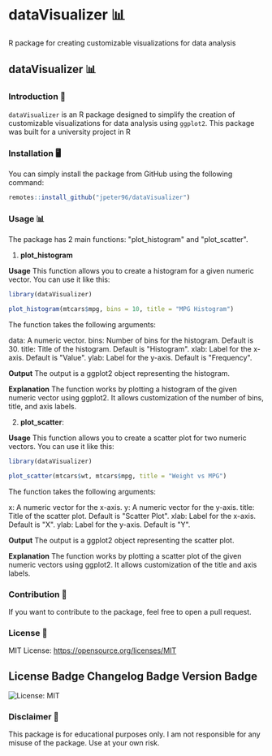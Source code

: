 # dataVisualizer 📊
R package for creating customizable visualizations for data analysis



## dataVisualizer 📊
### Introduction 📝
`dataVisualizer` is an R package designed to simplify the creation of customizable visualizations for data analysis using `ggplot2`. This package was built for a university project in R
### Installation 🖥️
You can simply install the package from GitHub using the following command:

```R
remotes::install_github("jpeter96/dataVisualizer")
```

### Usage 📊
The package has 2 main functions: "plot_histogram" and "plot_scatter".

1. **plot_histogram**

**Usage**
This function allows you to create a histogram for a given numeric vector. You can use it like this:
```R
library(dataVisualizer)

plot_histogram(mtcars$mpg, bins = 10, title = "MPG Histogram")
```
The function takes the following arguments:

data: A numeric vector.
bins: Number of bins for the histogram. Default is 30.
title: Title of the histogram. Default is "Histogram".
xlab: Label for the x-axis. Default is "Value".
ylab: Label for the y-axis. Default is "Frequency".

**Output**
The output is a ggplot2 object representing the histogram.

**Explanation**
The function works by plotting a histogram of the given numeric vector using ggplot2. It allows customization of the number of bins, title, and axis labels.


2. **plot_scatter**:
   
**Usage**
This function allows you to create a scatter plot for two numeric vectors. You can use it like this:
```R
library(dataVisualizer)

plot_scatter(mtcars$wt, mtcars$mpg, title = "Weight vs MPG")
```
The function takes the following arguments:

x: A numeric vector for the x-axis.
y: A numeric vector for the y-axis.
title: Title of the scatter plot. Default is "Scatter Plot".
xlab: Label for the x-axis. Default is "X".
ylab: Label for the y-axis. Default is "Y".

**Output**
The output is a ggplot2 object representing the scatter plot.

**Explanation**
The function works by plotting a scatter plot of the given numeric vectors using ggplot2. It allows customization of the title and axis labels.


### Contribution 🤝
If you want to contribute to the package, feel free to open a pull request.

### License 📜
MIT License: https://opensource.org/licenses/MIT
## License Badge Changelog Badge Version Badge
<!-- You can add badges here using shields.io, for example: -->
![License: MIT](https://img.shields.io/badge/License-MIT-blue.svg)


### Disclaimer 🚨
This package is for educational purposes only. I am not responsible for any misuse of the package. Use at your own risk.
